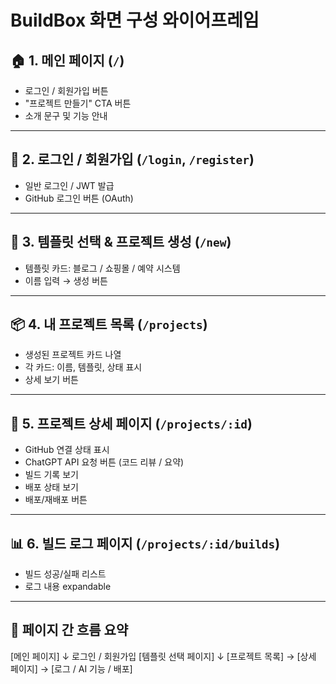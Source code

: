 # BuildBox 화면 구성 와이어프레임

## 🏠 1. 메인 페이지 (`/`)
- 로그인 / 회원가입 버튼
- "프로젝트 만들기" CTA 버튼
- 소개 문구 및 기능 안내

---

## 🔐 2. 로그인 / 회원가입 (`/login`, `/register`)
- 일반 로그인 / JWT 발급
- GitHub 로그인 버튼 (OAuth)

---

## 🧩 3. 템플릿 선택 & 프로젝트 생성 (`/new`)
- 템플릿 카드: 블로그 / 쇼핑몰 / 예약 시스템
- 이름 입력 → 생성 버튼

---

## 📦 4. 내 프로젝트 목록 (`/projects`)
- 생성된 프로젝트 카드 나열
- 각 카드: 이름, 템플릿, 상태 표시
- 상세 보기 버튼

---

## 🔁 5. 프로젝트 상세 페이지 (`/projects/:id`)
- GitHub 연결 상태 표시
- ChatGPT API 요청 버튼 (코드 리뷰 / 요약)
- 빌드 기록 보기
- 배포 상태 보기
- 배포/재배포 버튼

---

## 📊 6. 빌드 로그 페이지 (`/projects/:id/builds`)
- 빌드 성공/실패 리스트
- 로그 내용 expandable

---

## 🔄 페이지 간 흐름 요약

[메인 페이지] 
   ↓ 로그인 / 회원가입
[템플릿 선택 페이지] 
   ↓
[프로젝트 목록] → [상세 페이지] → [로그 / AI 기능 / 배포]
